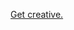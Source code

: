 ---
layout: post
wordpress_id: 1207
wordpress_url: http://noesbueno.com/archives/1207
date: '2011-08-03 10:12:41 -0500'
date_gmt: '2011-08-03 15:12:41 -0500'
body: |
  <p><a href="http://www.whatevs.net/post/8344159640/if-this-doesnt-sufficiently-inspire-you-to-do">Get creative.</a></p>
---
